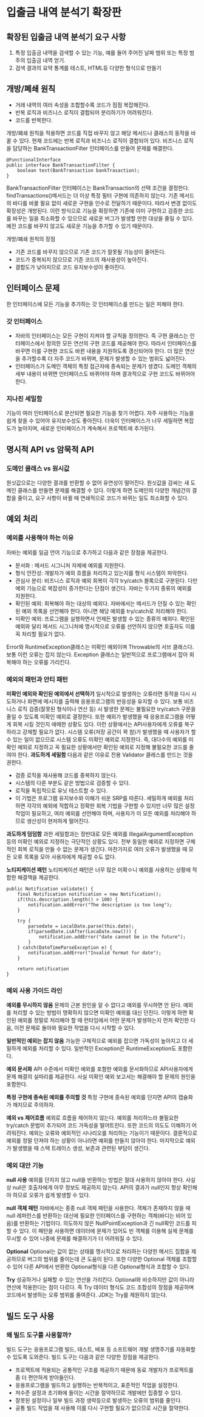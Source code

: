 # 입출금 내역 분석기 확장판
## 확장된 입출금 내역 분석기 요구 사항
1. 특정 입출금 내역을 검색할 수 있는 기능, 예를 들어 주어진 날짜 범위 또는 특정 범주의 입출금 내역 얻기.
2. 검색 결과의 요약 통계를 테스트, HTML등 다양한 형식으로 만들기

## 개방/폐쇄 원칙
- 거래 내역의 여러 속성을 조합할수록 코드가 점점 복잡해진다.
- 반복 로직과 비즈니스 로직이 결합되어 분리하기가 어려워진다.
- 코드를 반복한다.

개방/폐쇄 원칙을 적용하면 코드를 직접 바꾸지 않고 해당 메서드나 클래스의 동작을 바꿀 수 있다. 
현재 코드에는 반복 로직과 비즈니스 로직이 결합되어 있다. 비즈니스 로직을 담당하는 BankTransactionFilter 인터페이스를 만들어 문제를 해결한다. 

```
@FunctionalInterface
public interface BankTransactionFilter {
    boolean test(BankTransaction bankTrasaction);
}
```
BankTransactionFilter 인터페이스는 BankTransaction의 선택 조건을 결정한다. 
findTransactions()메서드는 더 이상 특정 필터 구현에 의존하지 않는다. 기존 메서드의 바디를 바꿀 필요 없이 새로운 구현을 인수로 전달하기 때문이다. 따라서 변경 없이도 확장성은 개방된다. 이런 방식으로 기능을 확장하면 기존에 이미 구현하고 검증한 코드를 바꾸는 일을 최소화할 수 있으므로 새로운 버그가 발생할 만한 대상을 줄일 수 있다. 예전 코드를 바꾸지 않고도 새로운 기능을 추가할 수 있기 때문이다.

개방/폐쇄 원칙의 장점
- 기존 코드를 바꾸지 않으므로 기존 코드가 잘못될 가능성이 줄어든다.
- 코드가 중복되지 않으므로 기존 코드의 재사용성이 높아진다.
- 결합도가 낮아지므로 코드 유지보수성이 좋아진다.

## 인터페이스 문제
한 인터페이스에 모든 기능을 추가하는 갓 인터페이스를 만드는 일은 피해야 한다.

### 갓 인터페이스
- 자바의 인터페이스는 모든 구현이 지켜야 할 규칙을 정의한다. 즉 구현 클래스는 인터페이스에서 정의한 모든 연산의 구현 코드를 제공해야 한다. 따라서 인터페이스를 바꾸면 이를 구현한 코드도 바뀐 내용을 지원하도록 갱신되어야 한다. 더 많은 연산을 추가할수록 더 자주 코드가 바뀌며, 문제가 발생할 수 있는 범위도 넓어진다.
- 인터페이스가 도메인 객체의 특정 접근자에 종속되는 문제가 생겼다. 도메인 객체의 세부 내용이 바뀌면 인터페이스도 바뀌어야 하며 결과적으로 구현 코드도 바뀌어야 한다.

### 지나친 세밀함
기능이 여러 인터페이스로 분산되면 필요한 기능을 찾기 어렵다. 자주 사용하는 기능을 쉽게 찾을 수 있어야 유지보수성도 좋아진다. 더욱이 인터페이스가 너무 세밀하면 복잡도가 높아지며, 새로운 인터페이스가 계속해서 프로젝트에 추가된다.

## 명시적 API vs 암묵적 API
### 도메인 클래스 vs 원시값
원싯값으로는 다양한 결과를 반환할 수 없어 유연성이 떨어진다. 원싯값을 감싸는 새 도메인 클래스를 만들면 문제를 해결할 수 있다.
이렇게 하면 도메인의 다양한 개념간의 결합을 줄이고, 요구 사항이 바뀔 때 연쇄적으로 코드가 바뀌는 일도 최소화할 수 있다.

## 예외 처리
### 예외를 사용해야 하는 이유
자바는 예외를 일급 언어 기능으로 추가하고 다음과 같은 장점을 제공한다.
- 문서화 : 메서드 시그니처 자체에 예외를 지원한다.
- 형식 안전성: 개발자가 예외 흐름을 처리하고 있는지를 형식 시스템이 파악한다.
- 관심사 분리: 비즈니스 로직과 예외 회복이 각각 try/catch 블록으로 구분된다.
다만 예외 기능으로 복잡성이 증가한다는 단점이 생긴다.
자바는 두가지 종류의 예외를 지원한다.
- 확인된 예외: 회복해야 하는 대상의 예외다. 자바에서는 메서드가 던질 수 있는 확인된 예외 목록을 선언해야 한다. 아니면 해당 예외를 try/catch로 처리해야 한다.
- 미확인 예외: 프로그램을 실행하면서 언제든 발생할 수 있는 종류의 예외다. 확인된 예외와 달리 메서드 시그니처에 명시적으로 오류를 선언하지 않으면 호출자도 이를 꼭 처리할 필요가 없다.

Error와 RuntimeException클래스는 미확인 예외이며 Throwable의 서브 클래스다. 보통 이런 오류는 잡지 않는다. Exception 클래스는 일반적으로 프로그램에서 잡아 회복해야 하는 오류를 가리킨다.

### 예외의 패턴과 안티 패턴
**미확인 예외와 확인된 예외에서 선택하기**
일시적으로 발생하는 오류라면 동작을 다시 시도하거나 화면에 메시지를 출력해 응용프로그램의 반응성을 유지할 수 있다. 보통 비즈니스 로직 검증(잘못된 형식이나 연산 등) 시 발생한 문제는 불필요한 try/catch 구문을 줄일 수 있도록 미확인 예외로 결정한다. 또한 예외가 발생했을 때 응용프로그램을 어떻게 회복 시킬 것인지 애매한 상황도 있다. 이런 상황에서는 API사용자에게 오류를 복구하라고 강제할 필요가 없다. 
시스템 오류(저장 공간이 꽉 참)가 발생했을 때 사용자가 할 수 있는 일이 없으므로 시스템 오류도 미확인 예외로 지정한다.
즉, 대다수의 예외를 미확인 예외로 지정하고 꼭 필요한 상황에서만 확인된 예외로 지정해 불필요한 코드를 줄여야 한다.
**과도하게 세밀함**
다음과 같은 이유로 전용 Validator 클래스를 만드는 것을 권한다.
- 검증 로직을 재사용해 코드를 중복하지 않는다.
- 시스템의 다른 부분도 같은 방법으로 검증할 수 있다.
- 로직을 독립적으로 유닛 테스트할 수 있다.
- 이 기법은 프로그램 유지보수와 이해가 쉬운 SRP를 따른다.
세밀하게 예외를 처리하면 각각의 예외에 적합하고 정확한 회복 기법을 구현할 수 있지만 너무 많은 설정 작업이 필요하고, 여러 예외를 선언해야 하며, 사용자가 이 모든 예외를 처리해야 하므로 생산성이 현저하게 떨어진다.

**과도하게 덤덤함**
과한 세밀함과는 정반대로 모든 예외를 IllegalArgumentException 등의 미확인 예외로 지정하는 극단적인 상황도 있다. 전부 동일한 예외로 지정하면 구체적인 회복 로직을 만들 수 없는 문제가 생긴다. 마찬가지로 여러 오류가 발생했을 때 모든 오류 목록을 모아 사용자에게 제공할 수도 없다.

**노티피케이션 패턴**
노티피케이션 패턴은 너무 많은 미확ㅇ니 예외를 사용하는 상황에 적합한 해결책을 제공한다.

```
public Notification validate() {
    final Notification notification = new Notification();
    if(this.description.length() > 100) {
        notification.addError("The description is too long");
    }

    try {
        parsedate = LocalDate.parse(this.date);
        if(parsedDate.isAfter(LocaDate.now())) {
            notification.addError("date cannot be in the future");
        }
    } catch(DateTimeParseException e) {
        notification.addError("Invalid format for date");
    }

    return notification
}
```
### 예외 사용 가이드 라인
**예외를 무시하지 않음**
문제의 근본 원인을 알 수 없다고 예외를 무시하면 안 된다. 예외를 처리할 수 있는 방법이 명확하지 않으면 미확인 예외를 대신 던진다. 이렇게 하면 확인된 예외를 정말로 처리해야 할 때 런타임에서 어떤 문제가 발생하는지 먼저 확인한 다음, 이전 문제로 돌아와 필요한 작업을 다시 시작할 수 있다.

**일반적인 예외는 잡지 않음**
가능한 구체적으로 예외를 잡으면 가독성이 높아지고 더 세밀하게 예외를 처리할 수 있다. 일반적인 Exception은 RuntimeException도 포함한다.

**예외 문서화**
API 수준에서 미확인 예외를 포함한 예외를 문서화하므로 API사용자에게 문제 해결의 실마리를 제공한다. 사실 미확인 예외 보고서는 해결해야 할 문제의 원인을 포함한다.

**특정 구현에 종속된 예외를 주의할 것**
특정 구현에 종속된 예외를 던지면 API의 캡슐화가 깨지므로 주의하자.

**예외 vs 제어흐름**
예외로 흐름을 제어하지 않는다.
예외를 처리하느라 불필요한 try/catch 문법이 추가되어 코드 가독성을 떨어트린다. 또한 코드의 의도도 이해하기 어려워진다. 예외는 오류와 예외적인 시나리오를 처리하는 기능이기 때문이다. 결론적으로 예외를 정말 던져야 하는 상황이 아니라면 예외를 만들지 않아야 한다. 마지막으로 예외가 발생했을 때 스택 트레이스 생성, 보존과 관련된 부담이 생긴다.

### 예외 대안 기능
**null 사용**
예외를 던지지 않고 null을 반환하는 방법은 절대 사용하지 않아야 한다. 사실상 null은 호출자에게 아무 정보도 제공하지 않는다. API의 결과가 null인지 항상 확인해야 하므로 오류가 쉽게 발생할 수 있다.

**null 객체 패턴**
자바에서는 종종 null 객체 패턴을 사용한다. 객체가 존재하지 않을 때 null 레퍼런스를 반환하는 대신에 필요한 인터페이스를 구현하는 객체(바디는 비어 있음)를 반환하는 기법이다. 
의도하지 않은 NullPointException과 긴 null확인 코드를 피할 수 있다.
이 패턴을 사용하면 데이터에 문제가 있어도 빈 객체를 이용해 실제 문제를 무시할 수 있어 나중에 문제를 해결하기가 더 어려워질 수 있다.

**Optional<T>**
Optional<T>는 값이 없는 상태를 명시적으로 처리하는 다양한 메서드 집합을 제공하므로 버그의 범위를 줄이는데 큰 도움이 된다. 또한 다양한 Optional 객체를 조합할 수 있어 다른 API에서 반환한 Optional형식을 다른 Optional형식과 조합할 수 있다.

**Try<T>**
성공하거나 실패할 수 있는 연산을 가리킨다. Optional<T>와 비슷하지만 값이 아니라 연산에 적용한다는 점이 다르다. 즉 Try<T> 데이터 형식도 코드 조합성의 장점을 제공하며 코드에서 발생하는 오류 범위를 줄여준다. JDK는 Try<T>를 제원하지 않는다.

## 빌드 도구 사용
### 왜 빌드 도구를 사용할까?
빌드 도구는 응용프로그램 빌드, 테스트, 배포 등 소프트웨어 개발 생명주기를 자동화할 수 있도록 도와준다. 빌드 도구는 다음과 같은 다양한 장점을 제공한다.
- 프로젝트에 적용되는 공통적인 구조를 제공하기 때문에 동료 개발자가 프로젝트를 좀 더 편안하게 받아들인다.
- 응용프로그램을 빌드하고 실행하는 반복적이고, 표준적인 작업을 설정한다.
- 저수준 설정과 초기화에 들이는 시간을 절약하므로 개발에만 집중할 수 있다.
- 잘못된 설정이나 일부 빌드 과정 생략등으로 발생하는 오류의 범위를 줄인다.
- 공통 빌드 작업을 재 사용해 이를 다시 구현할 필요가 없으므로 시간을 절약한다.
